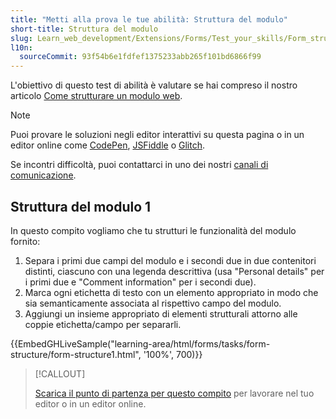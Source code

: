```yaml
---
title: "Metti alla prova le tue abilità: Struttura del modulo"
short-title: Struttura del modulo
slug: Learn_web_development/Extensions/Forms/Test_your_skills/Form_structure
l10n:
  sourceCommit: 93f54b6e1fdfef1375233abb265f101bd6866f99
---
```


L'obiettivo di questo test di abilità è valutare se hai compreso il nostro articolo [Come strutturare un modulo web](/it/docs/Learn_web_development/Extensions/Forms/How_to_structure_a_web_form).

> [!NOTE]
> Puoi provare le soluzioni negli editor interattivi su questa pagina o in un editor online come [CodePen](https://codepen.io/), [JSFiddle](https://jsfiddle.net/) o [Glitch](https://glitch.com/).
>
> Se incontri difficoltà, puoi contattarci in uno dei nostri [canali di comunicazione](/it/docs/MDN/Community/Communication_channels).

## Struttura del modulo 1

In questo compito vogliamo che tu strutturi le funzionalità del modulo fornito:

1. Separa i primi due campi del modulo e i secondi due in due contenitori distinti, ciascuno con una legenda descrittiva (usa "Personal details" per i primi due e "Comment information" per i secondi due).
2. Marca ogni etichetta di testo con un elemento appropriato in modo che sia semanticamente associata al rispettivo campo del modulo.
3. Aggiungi un insieme appropriato di elementi strutturali attorno alle coppie etichetta/campo per separarli.

{{EmbedGHLiveSample("learning-area/html/forms/tasks/form-structure/form-structure1.html", '100%', 700)}}

> [!CALLOUT]
>
> [Scarica il punto di partenza per questo compito](https://github.com/mdn/learning-area/blob/main/html/forms/tasks/form-structure/form-structure1-download.html) per lavorare nel tuo editor o in un editor online.
